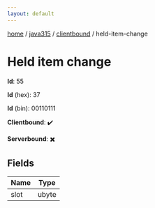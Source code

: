 ```yaml
---
layout: default
---
```


[home](/)  /  [java315](/protocol/java315)  /  [clientbound](/protocol/java315/clientbound)  /  held-item-change

# Held item change

**Id**: 55

**Id** (hex): 37

**Id** (bin): 00110111

**Clientbound**: ✔️

**Serverbound**: ✖️

## Fields

Name | Type
---|---
slot | ubyte

